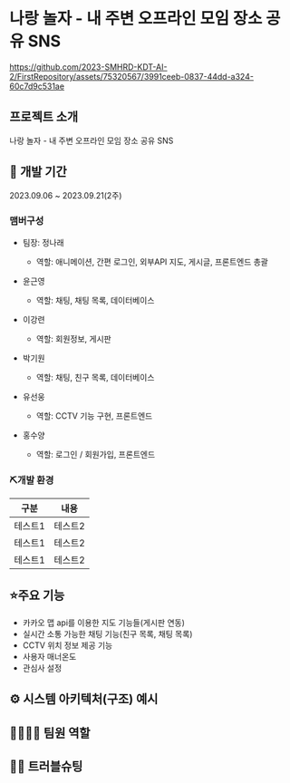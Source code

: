 # 나랑 놀자 - 내 주변 오프라인 모임 장소 공유 SNS
https://github.com/2023-SMHRD-KDT-AI-2/FirstRepository/assets/75320567/3991ceeb-0837-44dd-a324-60c7d9c531ae


## 프로젝트 소개
나랑 놀자 - 내 주변 오프라인 모임 장소 공유  SNS  


## 📅 개발 기간
2023.09.06 ~ 2023.09.21(2주)


### 맴버구성 
- 팀장: 정나래
  - 역할: 애니메이션, 간편 로그인, 외부API 지도, 게시글, 프론트엔드 총괄

- 윤근영
  - 역할: 채팅, 채팅 목록, 데이터베이스

- 이강련
  - 역할: 회원정보, 게시판

- 박기원
  - 역할: 채팅, 친구 목록, 데이터베이스

- 유선웅
  - 역할: CCTV 기능 구현, 프론트엔드

- 홍수양
  - 역할: 로그인 / 회원가입, 프론트엔드


### ⛏개발 환경
| 구분   | 내용     |
| ------ | -------- |
| 테스트1 | 테스트2 |
| 테스트1 | 테스트2 |
| 테스트1 | 테스트2 |


## ⭐주요 기능
- 카카오 맵 api를 이용한 지도 기능들(게시판 연동)
- 실시간 소통 가능한 채팅 기능(친구 목록, 채팅 목록)
- CCTV 위치 정보 제공 기능
- 사용자 매너온도
- 관심사 설정


## ⚙ 시스템 아키텍처(구조) 예시


## 👨‍👩‍👦‍👦 팀원 역할


## 🤾‍♂️ 트러블슈팅
